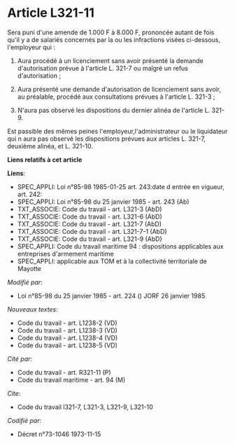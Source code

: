 # Article L321-11

Sera puni d'une amende de 1.000 F à 8.000 F, prononcée autant de fois qu'il y a de salariés concernés par la ou les
infractions visées ci-dessous, l'employeur qui :

1. Aura procédé à un licenciement sans avoir présenté la demande d'autorisation prévue à l'article L. 321-7 ou malgré un
refus d'autorisation ;

2. Aura présenté une demande d'autorisation de licenciement sans avoir, au préalable, procédé aux consultations prévues à
l'article L. 321-3 ;

3. N'aura pas observé les dispositions du dernier alinéa de l'article L. 321-9.

Est passible des mêmes peines l'employeur,l'administrateur ou le liquidateur qui n aura pas observé les dispositions prévues
aux articles L. 321-7, deuxième alinéa, et L. 321-10.

**Liens relatifs à cet article**

**Liens**:

  - SPEC_APPLI: Loi n°85-98 1985-01-25 art. 243:date d entrée en vigueur, art. 242:
  - SPEC_APPLI: Loi n°85-98 du 25 janvier 1985 - art. 243 (Ab)
  - TXT_ASSOCIE: Code du travail - art. L321-3 (AbD)
  - TXT_ASSOCIE: Code du travail - art. L321-6 (AbD)
  - TXT_ASSOCIE: Code du travail - art. L321-7 (AbD)
  - TXT_ASSOCIE: Code du travail - art. L321-7-1 (AbD)
  - TXT_ASSOCIE: Code du travail - art. L321-9 (AbD)
  - SPEC_APPLI: Code du travail maritime 94 : dispositions applicables aux entreprises d'armement maritime
  - SPEC_APPLI: applicable aux TOM et à la collectivité territoriale de Mayotte

_Modifié par_:

  - Loi n°85-98 du 25 janvier 1985 - art. 224 () JORF 26 janvier 1985

_Nouveaux textes_:

  - Code du travail - art. L1238-2 (VD)
  - Code du travail - art. L1238-3 (VD)
  - Code du travail - art. L1238-4 (VD)
  - Code du travail - art. L1238-5 (VD)

_Cité par_:

  - Code du travail - art. R321-11 (P)
  - Code du travail maritime - art. 94 (M)

_Cite_:

  - Code du travail l321-7, L321-3, L321-9, L321-10

_Codifié par_:

  - Décret n°73-1046 1973-11-15
